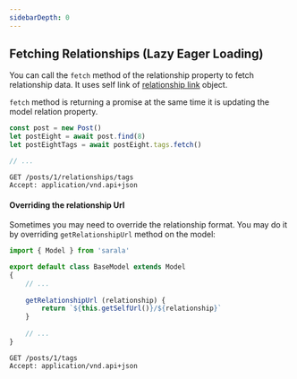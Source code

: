 ```yaml
---
sidebarDepth: 0
---
```


## Fetching Relationships (Lazy Eager Loading)

You can call the `fetch` method of the relationship property to fetch relationship data. It uses self link of [relationship link](https://jsonapi.org/format/#document-resource-object-relationships) object.

`fetch` method is returning a promise at the same time it is updating the model relation property.

```javascript
const post = new Post()
let postEight = await post.find(8)
let postEightTags = await postEight.tags.fetch()

// ...
```

```
GET /posts/1/relationships/tags
Accept: application/vnd.api+json
```

#### Overriding the relationship Url

Sometimes you may need to override the relationship format. You may do it by overriding `getRelationshipUrl` method on the model:

```javascript
import { Model } from 'sarala'

export default class BaseModel extends Model
{
    // ...
    
    getRelationshipUrl (relationship) {
        return `${this.getSelfUrl()}/${relationship}`
    }
    
    // ...
}
```

```
GET /posts/1/tags
Accept: application/vnd.api+json
```
